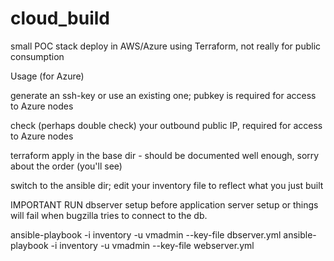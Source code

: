# cloud_build
small POC stack deploy in AWS/Azure using Terraform, not really for public consumption

Usage (for Azure)

   generate an ssh-key or use an existing one; pubkey is required for access to Azure nodes
   
   check (perhaps double check) your outbound public IP, required for access to Azure nodes
   
   terraform apply in the base dir - should be documented well enough, sorry about the order (you'll see)
   
   switch to the ansible dir; edit your inventory file to reflect what you just built

IMPORTANT RUN dbserver setup before application server setup or things will fail when bugzilla tries to connect to the db.

   ansible-playbook -i inventory -u vmadmin --key-file <keyfile> dbserver.yml
   ansible-playbook -i inventory -u vmadmin --key-file <keyfile> webserver.yml
